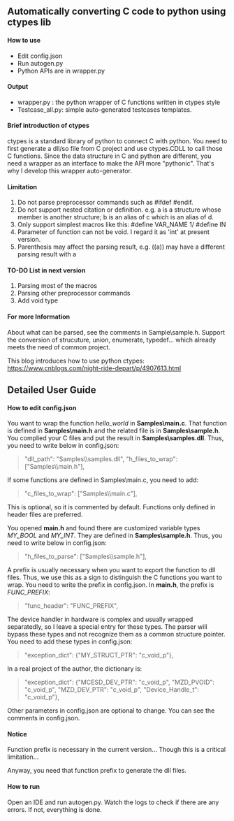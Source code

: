 ## Automatically converting C code to python using ctypes lib

#### How to use
+ Edit config.json
+ Run autogen.py
+ Python APIs are in wrapper.py

#### Output
+ wrapper.py : the python wrapper of C functions written in ctypes style
+ Testcase_all.py: simple auto-generated testcases templates.

#### Brief introduction of ctypes
ctypes is a standard library of python to connect C with python. You need to first generate a dll/so file 
from C project and use ctypes.CDLL to call those C functions. Since the data structure in C and python are 
different, you need a wrapper as an interface to make the API more "pythonic". That's why I develop this 
wrapper auto-generator.

#### Limitation
1. Do not parse preprocessor commands such as #ifdef #endif.
2. Do not support nested citation or definition. e.g. a is a structure whose member is another structure; b is an alias of c which is an alias of d. 
3. Only support simplest macros like this: #define VAR_NAME 1/ #define IN 
4. Parameter of function can not be void. I regard it as 'int' at present version.
5. Parenthesis may affect the parsing result, e.g. ((a)) may have a different parsing result with a
 
#### TO-DO List in next version
1. Parsing most of the macros
2. Parsing other preprocessor commands
3. Add void type

#### For more Information
About what can be parsed, see the comments in Sample\sample.h.
Support the conversion of strucuture, union, enumerate, typedef... which already meets the need of common project.

This blog introduces how to use python ctypes:
https://www.cnblogs.com/night-ride-depart/p/4907613.html

## Detailed User Guide 
#### How to edit config.json
You want to wrap the function *hello_world* in **Samples\main.c**. That function is defined in **Samples\main.h** and the related file is in **Samples\sample.h**. You complied your C files and put the result in **Samples\samples.dll**. Thus, you need to write below in config.json:
> "dll_path": "Samples\\\samples.dll",
"h_files_to_wrap": ["Samples\\\main.h"],

If some functions are defined in Samples\main.c, you need to add:
> "c_files_to_wrap": ["Samples\\\main.c"],

This is optional, so it is commented by default. Functions only defined in header files are preferred.

You opened **main.h** and found there are customized variable types *MY_BOOL* and *MY_INT*. They are defined in **Samples\sample.h**. Thus, you need to write below in config.json:
> "h_files_to_parse": ["Samples\\\sample.h"],

A prefix is usually necessary when you want to export the function to dll files. Thus, we use this as a sign to distinguish the C functions you want to wrap. 
You need to write the prefix in config.json. In **main.h**, the prefix is *FUNC_PREFIX*:
> "func_header": "FUNC_PREFIX",

The device handler in hardware is complex and usually wrapped separatedly, so I leave a special entry for these types. The parser will bypass these types and not recognize them as a common structure pointer. You need to add these types in config.json:
> "exception_dict": {"MY_STRUCT_PTR": "c_void_p"},

In a real project of the author, the dictionary is:
>"exception_dict": {"MCESD_DEV_PTR": "c_void_p", "MZD_PVOID": "c_void_p", "MZD_DEV_PTR":  "c_void_p", "Device_Handle_t": "c_void_p"},

Other parameters in config.json are optional to change. You can see the comments in config.json.

#### Notice
Function prefix is necessary in the current version... Though this is a critical limitation...

Anyway, you need that function prefix to generate the dll files.

#### How to run
Open an IDE and run autogen.py. Watch the logs to check if there are any errors. If not, everything is done.
